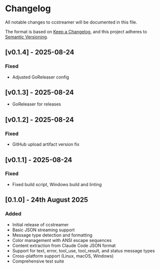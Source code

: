 # Changelog

All notable changes to ccstreamer will be documented in this file.

The format is based on [Keep a Changelog](https://keepachangelog.com/en/1.0.0/),
and this project adheres to [Semantic Versioning](https://semver.org/spec/v2.0.0.html).

## [v0.1.4] - 2025-08-24

### Fixed
- Adjusted GoReleaser config 


## [v0.1.3] - 2025-08-24

- GoReleaser for releases 


## [v0.1.2] - 2025-08-24

### Fixed
- GitHub upload artifact version fix


## [v0.1.1] - 2025-08-24

### Fixed
- Fixed build script, Windows build and linting 


## [0.1.0] - 24th August 2025

### Added
- Initial release of ccstreamer
- Basic JSON streaming support
- Message type detection and formatting
- Color management with ANSI escape sequences
- Content extraction from Claude Code JSON format
- Support for text, error, tool_use, tool_result, and status message types
- Cross-platform support (Linux, macOS, Windows)
- Comprehensive test suite
